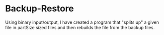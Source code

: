 # Backup-Restore
Using binary input/output, I have created a program that "splits up" a given file in partSize sized files and then rebuilds the file from the backup files.
